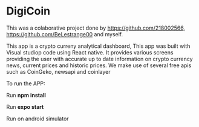 # DigiCoin
This was a colaborative project done by https://github.com/218002566, https://github.com/BeLestrange00 and myself.

This app is a crypto curreny analytical dashboard, This app was built with Visual studiop code using React native. It provides various screens providing the user with accurate up to date information on crypto currency news, current prices and historic prices. We make use of several free apis such as CoinGeko, newsapi and coinlayer

To run the APP:

Run **npm install**

Run **expo start**

Run on android simulator

